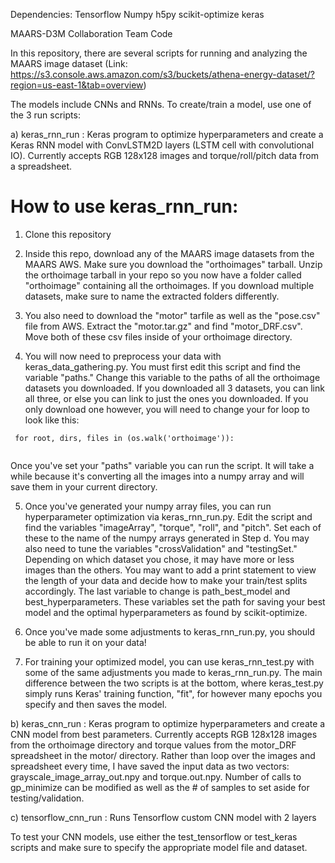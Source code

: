 Dependencies:
Tensorflow
Numpy
h5py
scikit-optimize
keras

MAARS-D3M Collaboration Team Code

In this repository, there are several scripts for running and analyzing the MAARS image dataset 
(Link: https://s3.console.aws.amazon.com/s3/buckets/athena-energy-dataset/?region=us-east-1&tab=overview)

The models include CNNs and RNNs. To create/train a model, use one of the 3 run scripts:

a) keras_rnn_run : Keras program to optimize hyperparameters and create a Keras RNN
                   model with ConvLSTM2D layers (LSTM cell with convolutional IO). Currently 
                   accepts RGB 128x128 images and torque/roll/pitch data from a spreadsheet.
                           
# How to use keras_rnn_run:

1. Clone this repository

2. Inside this repo, download any of the MAARS image datasets from the MAARS AWS. Make sure you download the "orthoimages" tarball. Unzip the orthoimage tarball in your repo so you now have a folder called "orthoimage" containing all the orthoimages. If you download multiple datasets, make sure to name the extracted folders differently.

3. You also need to download the "motor" tarfile as well as the "pose.csv" file from AWS. Extract the "motor.tar.gz" and find "motor_DRF.csv". Move both of these csv files inside of your orthoimage directory.

4. You will now need to preprocess your data with keras_data_gathering.py. You must first edit this script and find
the variable "paths." Change this variable to the paths of all the orthoimage datasets you downloaded. If you downloaded
all 3 datasets, you can link all three, or else you can link to just the ones you downloaded. If you only download one however, you will need to change your for loop to look like this:

 ```
  for root, dirs, files in (os.walk('orthoimage')): 
  
```
 
Once you've set your "paths" variable you can run the script. It will take a while because it's converting all the images into a numpy array and will save them in your current directory.

5. Once you've generated your numpy array files, you can run hyperparameter optimization via keras_rnn_run.py. Edit the script and find the variables "imageArray", "torque", "roll", and "pitch". Set each of these to the name of the numpy arrays generated in Step d. You may also need to tune the variables "crossValidation" and "testingSet." Depending on which dataset you chose,
it may have more or less images than the others. You may want to add a print statement to view the length of your data and
decide how to make your train/test splits accordingly. The last variable to change is path_best_model and best_hyperparameters. These variables set the path for saving your best model and the optimal hyperparameters as found
by scikit-optimize.

6. Once you've made some adjustments to keras_rnn_run.py, you should be able to run it on your data!

7. For training your optimized model, you can use keras_rnn_test.py with some of the same adjustments you made to 
keras_rnn_run.py. The main difference between the two scripts is at the bottom, where keras_test.py simply
runs Keras' training function, "fit", for however many epochs you specify and then saves the model.

                           
b) keras_cnn_run : Keras program to optimize hyperparameters and create a CNN model from 
                           best parameters. Currently accepts RGB 128x128 images from the orthoimage
                           directory and torque values from the motor_DRF spreadsheet in the motor/
                           directory. Rather than loop over the images and spreadsheet every time,
                           I have saved the input data as two vectors: grayscale_image_array_out.npy
                           and torque.out.npy. Number of calls to gp_minimize can be modified
                           as well as the # of samples to set aside for testing/validation.
                           
c) tensorflow_cnn_run : Runs Tensorflow custom CNN model with 2 layers

To test your CNN models, use either the test_tensorflow or test_keras scripts and make sure to specify 
the appropriate model file and dataset.
